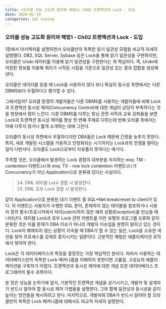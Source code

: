 ```yaml
---
title: <오라클 성능 고도화 원리와 해법1> Ch02 트랜잭션과 Lock - 도입
date: 2024-02-19
categories: sql tuning
---
```


### 오라클 성능 고도화 원리와 해법1 - Ch02 트랜잭션과 Lock - 도입

1장에서 아키텍처를 설명하면서 오라클만의 독특한 읽기 일관성 모델을 비교적 자세히 설명했다. DB2, SQL Server, Sybase 등은 Lock을 통해 읽기 일관성을 구현하지만, 오라클은 Undo 데이터를 이용해 읽기 일관성을 구현한다는 게 핵심이다. 즉, Undo에 저장된 정보를 이용해 쿼리가 시작된 시점을 기준으로 일관성 있는 결과 집합을 생성해 낸다.


오라클은 데이터를 읽을 때 Lock을 사용하지 않다 보니 확실히 동시성 측면에서는 다른 DBMS보다 우월하다고 평가할 수 있다.


그래서일까? 오라클 환경의 개발자들은 다른 DBMS를 사용하는 개발자들에 비해 Lock과 트랜잭션 동시성 제어(Concurrency Control)에 대한 개념이 상당히 부족하다는 것을 현장에서 많이 느낀다. 다른 DBMS를 다루는 튜닝 관련 서적과 교육 강좌들을 보면 Lock과 트랜잭션 동시성 제어를 항상 첫 번째 주제로 다루는데 반해 오라클 측에서는 아예 다루지 않거나 짧게 소개하는 데에 그친다.


오라클이 동시성 측면에서 우월하다지만 DBA들은 Lock 때문에 긴장을 늦추지 못한다. 특히, 새로 개발된 시스템을 가동하고 안정화되는 시기까지는 Lock과의 전쟁을 벌이는 일이 다반사다. 오라클도 Lock으로부터 자유롭지 못하다는 얘기다.


주목할 것은, 오라클에서 발생하는 Lock 경합의 대부분을 차지하는 enq: TM - contention 이벤트`14)`와 enq: TX - row lock contention 이벤트`15)`가 Concurrency가 아닌 Application으로 분류돼 있다는 사실이다.

> 14) DML 테이블 Lock 경합 시 발생한다.
> 15) DML 로우 Lock 경합 시 발생한다.


같이 Application으로 분류된 대기 이벤트 중 SQL\*Net break/reset to client가 있다. 이 이벤트는 사용자가 수행한 SQL 문이, 존재하지 않는 테이블을 참조하거나 사용자 정의 함수/프로시저에서 처리(catch)하지 않은 예외 상황(Exception)을 만났을 때 나타난다. 테이블 Lock과 로우 Lock 관련 이벤트를 이런 유형의 프로그램 오류와 같이 분류한 것은 이를 문제가 DBA 이슈가 아니라 개발자 이슈임을 분명히 밝히고 있는 것이다. Lock이 해제되지 않는 상황이 지속될 때 DBA가 할 수 있는 일은, Lock을 소유한 세션을 찾아 프로세스를 강제로 중지시키는 일뿐이다. 근본적인 해법은 애플리케이션 로직에서 찾아야 한다.


Lock은 각 데이터베이스의 특징을 결정짓는 가장 핵심적인 원리다. 따라서 사용하는 데이터베이스만의 독특한 Lock 메커니즘을 이해하지 못한다면 고품질, 고성능의 애플리케이션을 구축하기 어렵다. 트랜잭션과 동시성 제어에 대한 개념 또한 데이터베이스 프로그래머의 필수 과목이다.


본 장은 성능을 논하기에 앞서, 기본적인 트랜잭션 개념을 상기시키고, 개발자 및 설계자가 반드시 알아야 할 동시성 제어 기법들을 설명한다. 그와 함께 일관성과 동시성을 같이 높이는 방안들을 제시하려고 한다. 마지막으로, 개발자와 DBA가 반드시 알아야 할 오라클만의 독특한 Lock 메커니즘에 대해서도 비교적 자세히 설명한다.

